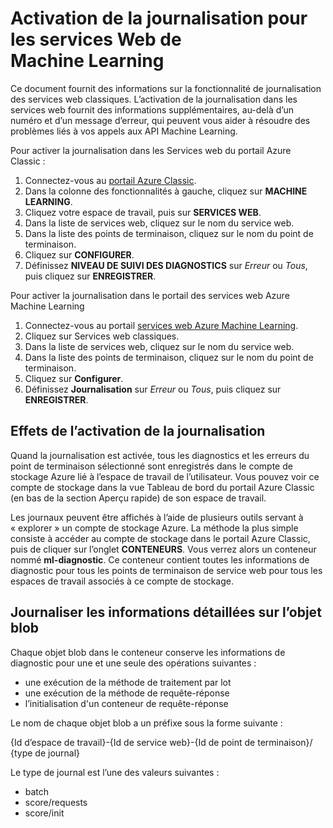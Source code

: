 <properties 
    pageTitle="Journalisation pour les services web Machine Learning | Microsoft Azure" 
    description="Découvrez comment activer la journalisation pour les services Web de Machine Learning. La journalisation fournit des informations supplémentaires pour vous aider à résoudre les problèmes des API." 
    services="machine-learning" 
    documentationCenter="" 
    authors="raymondlaghaeian" 
    manager="jhubbard"
    editor="cgronlun"/>

<tags
    ms.service="machine-learning"
    ms.devlang="na"
    ms.topic="article"
    ms.tgt_pltfrm="na"
    ms.workload="big-data" 
    ms.date="10/05/2016"
    ms.author="raymondl;garye"/>


# <a name="enable-logging-for-machine-learning-web-services"></a>Activation de la journalisation pour les services Web de Machine Learning  

Ce document fournit des informations sur la fonctionnalité de journalisation des services web classiques. L’activation de la journalisation dans les services web fournit des informations supplémentaires, au-delà d’un numéro et d’un message d’erreur, qui peuvent vous aider à résoudre des problèmes liés à vos appels aux API Machine Learning.  

Pour activer la journalisation dans les Services web du portail Azure Classic :   

1.  Connectez-vous au [portail Azure Classic](https://manage.windowsazure.com/).
2.  Dans la colonne des fonctionnalités à gauche, cliquez sur **MACHINE LEARNING**.
3.  Cliquez votre espace de travail, puis sur **SERVICES WEB**.
4.  Dans la liste de services web, cliquez sur le nom du service web.
5.  Dans la liste des points de terminaison, cliquez sur le nom du point de terminaison.
6.  Cliquez sur **CONFIGURER**.
7.  Définissez **NIVEAU DE SUIVI DES DIAGNOSTICS** sur *Erreur* ou *Tous*, puis cliquez sur **ENREGISTRER**.

Pour activer la journalisation dans le portail des services web Azure Machine Learning

1. Connectez-vous au portail [services web Azure Machine Learning](https://services.azureml.net).
2. Cliquez sur Services web classiques.
3.  Dans la liste de services web, cliquez sur le nom du service web.
4.  Dans la liste des points de terminaison, cliquez sur le nom du point de terminaison.
5.  Cliquez sur **Configurer**.
6.  Définissez **Journalisation** sur *Erreur* ou *Tous*, puis cliquez sur **ENREGISTRER**.

## <a name="the-effects-of-enabling-logging"></a>Effets de l’activation de la journalisation

Quand la journalisation est activée, tous les diagnostics et les erreurs du point de terminaison sélectionné sont enregistrés dans le compte de stockage Azure lié à l’espace de travail de l’utilisateur. Vous pouvez voir ce compte de stockage dans la vue Tableau de bord du portail Azure Classic (en bas de la section Aperçu rapide) de son espace de travail.  

Les journaux peuvent être affichés à l’aide de plusieurs outils servant à « explorer » un compte de stockage Azure. La méthode la plus simple consiste à accéder au compte de stockage dans le portail Azure Classic, puis de cliquer sur l’onglet **CONTENEURS**. Vous verrez alors un conteneur nommé **ml-diagnostic**. Ce conteneur contient toutes les informations de diagnostic pour tous les points de terminaison de service web pour tous les espaces de travail associés à ce compte de stockage. 
 
## <a name="log-blob-detail-information"></a>Journaliser les informations détaillées sur l’objet blob

Chaque objet blob dans le conteneur conserve les informations de diagnostic pour une et une seule des opérations suivantes :

-   une exécution de la méthode de traitement par lot  
-   une exécution de la méthode de requête-réponse  
-   l’initialisation d'un conteneur de requête-réponse
  
Le nom de chaque objet blob a un préfixe sous la forme suivante : 

{Id d’espace de travail}-{Id de service web}-{Id de point de terminaison}/ {type de journal}  

Le type de journal est l’une des valeurs suivantes :  

- batch  
- score/requests  
- score/init  


<!--HONumber=Oct16_HO2-->


